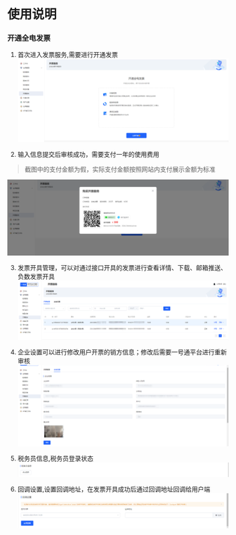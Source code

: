 # 使用说明

### 开通全电发票

1. 首次进入发票服务,需要进行开通发票
![invoice](../public/copy_setting/invoice.png)
   
2. 输入信息提交后审核成功，需要支付一年的使用费用

> 截图中的支付金额为假，实际支付金额按照网站内支付展示金额为标准

![pay](../public/invocie/pay.png)

3. 发票开具管理，可以对通过接口开具的发票进行查看详情、下载、邮箱推送、负数发票开具
![invoice_list](../public/invocie/invoice_list.png)
   
4. 企业设置可以进行修改用户开票的销方信息；修改后需要一号通平台进行重新审核
![invoice_system](../public/invocie/invoice_system.png)
   
5. 税务员信息,税务员登录状态
![tax_id](../public/invocie/tax_id.png)
   
6. 回调设置,设置回调地址，在发票开具成功后通过回调地址回调给用户端
![callback_url](../public/invocie/callback_url.png)

